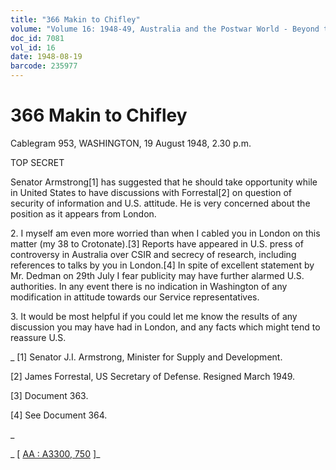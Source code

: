 ```yaml
---
title: "366 Makin to Chifley"
volume: "Volume 16: 1948-49, Australia and the Postwar World - Beyond the Region"
doc_id: 7081
vol_id: 16
date: 1948-08-19
barcode: 235977
---
```


# 366 Makin to Chifley

Cablegram 953, WASHINGTON, 19 August 1948, 2.30 p.m.

TOP SECRET

Senator Armstrong[1] has suggested that he should take opportunity while in United States to have discussions with Forrestal[2] on question of security of information and U.S. attitude. He is very concerned about the position as it appears from London.

2\. I myself am even more worried than when I cabled you in London on this matter (my 38 to Crotonate).[3] Reports have appeared in U.S. press of controversy in Australia over CSIR and secrecy of research, including references to talks by you in London.[4] In spite of excellent statement by Mr. Dedman on 29th July I fear publicity may have further alarmed U.S. authorities. In any event there is no indication in Washington of any modification in attitude towards our Service representatives.

3\. It would be most helpful if you could let me know the results of any discussion you may have had in London, and any facts which might tend to reassure U.S.

_ [1] Senator J.I. Armstrong, Minister for Supply and Development.

[2] James Forrestal, US Secretary of Defense. Resigned March 1949.

[3] Document 363.

[4] See Document 364.

_

_ [ [AA : A3300, 750](http://www.naa.gov.au/cgi-bin/Search?O=I&Number=235977) ]_
